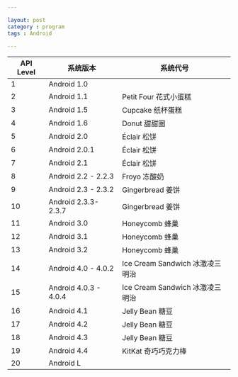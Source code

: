 ```yaml
---

layout: post
category : program
tags : Android

---
```





API Level    | 系统版本 | 系统代号
------------ | ------------- | ------------
1 |  Android 1.0 | 
2 |  Android 1.1  | Petit Four  花式小蛋糕
3 |  Android 1.5 | Cupcake  纸杯蛋糕
4 |  Android 1.6 |Donut  甜甜圈
5 |  Android 2.0 | Éclair   松饼
6 |  Android 2.0.1 | Éclair  松饼
7 |  Android 2.1  | Éclair   松饼
8 |  Android 2.2 - 2.2.3 | Froyo  冻酸奶
9 |  Android 2.3 - 2.3.2 | Gingerbread  姜饼
10 | Android 2.3.3-2.3.7 | Gingerbread   姜饼
11 | Android 3.0 | Honeycomb 蜂巢
12 | Android 3.1 | Honeycomb 蜂巢
13 | Android 3.2 | Honeycomb 蜂巢
14 | Android 4.0 - 4.0.2 | Ice Cream Sandwich  冰激凌三明治
15 | Android 4.0.3 - 4.0.4 | Ice Cream Sandwich  冰激凌三明治
16 | Android 4.1 | Jelly Bean  糖豆
17 | Android 4.2 | Jelly Bean  糖豆
18 | Android 4.3 | Jelly Bean  糖豆
19 | Android 4.4 | KitKat  奇巧巧克力棒
20 | Android L | 